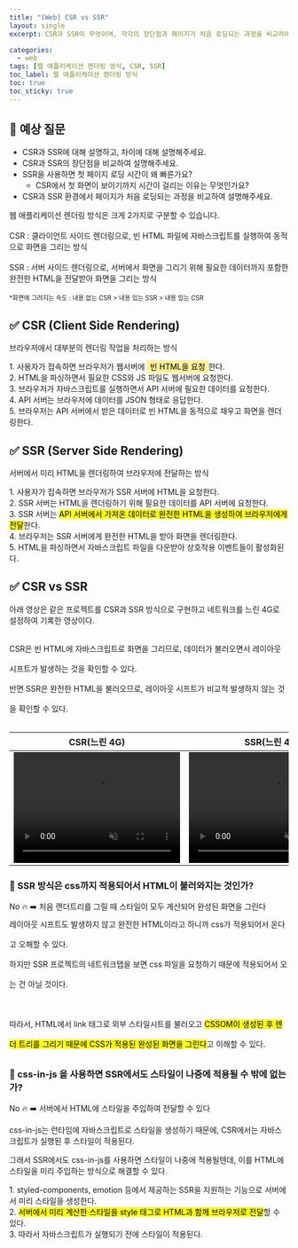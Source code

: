 ```yaml
---
title: "[Web] CSR vs SSR"
layout: single
excerpt: CSR과 SSR이 무엇이며, 각각의 장단점과 페이지가 처음 로딩되는 과정을 비교하여 설명할 수 있다.

categories:
  - web
tags: [웹 애플리케이션 렌더링 방식, CSR, SSR]
toc_label: 웹 애플리케이션 렌더링 방식
toc: true
toc_sticky: true
---
```


## 💭 예상 질문

- CSR과 SSR에 대해 설명하고, 차이에 대해 설명해주세요.
- CSR과 SSR의 장단점을 비교하여 설명해주세요.
- SSR을 사용하면 첫 페이지 로딩 시간이 왜 빠른가요?
  - CSR에서 첫 화면이 보이기까지 시간이 걸리는 이유는 무엇인가요?
- CSR과 SSR 환경에서 페이지가 처음 로딩되는 과정을 비교하여 설명해주세요.

<div class="red-box">
  <p>
    <div>웹 애플리케이션 렌더링 방식은 크게 2가지로 구분할 수 있습니다.</div>
    <br />
    <div><span class="high">CSR</span> :  클라이언트 사이드 렌더링으로, 빈 HTML 파일에 자바스크립트를 실행하여 동적으로 화면을 그리는 방식</div>
    <br />
    <div><span class="high">SSR</span> : 서버 사이드 렌더링으로, 서버에서 화면을 그리기 위해 필요한 데이터까지 포함한 완전한 HTML을 전달받아 화면을 그리는 방식</div>
    <br />
    <div style="font-size: 80%">*화면에 그려지는 속도 : 내용 없는 CSR > 내용 있는 SSR > 내용 있는 CSR</div>
  </p>
</div>

## ✅ CSR (Client Side Rendering)

브라우저에서 대부분의 렌더링 작업을 처리하는 방식

<div class="blue-box">
    <div>1. 사용자가 접속하면 브라우저가 웹서버에 <mark style='background-color: #fff099; padding: 0.2em 0.4em;'>빈 HTML을 요청</mark>한다.</div>
    <div>2. HTML을 파싱하면서 필요한 CSS와 JS 파일도 웹서버에 요청한다.</div>
    <div>3. 브라우저가 자바스크립트를 실행하면서 API 서버에 필요한 데이터를 요청한다.</div>
    <div>4. API 서버는 브라우저에 데이터를 JSON 형태로 응답한다.</div>
    <div>5. 브라우저는 API 서버에서 받은 데이터로 빈 HTML을 동적으로 채우고 화면을 렌더링한다.</div>
</div>

## ✅ SSR (Server Side Rendering)

서버에서 미리 HTML을 렌더링하여 브라우저에 전달하는 방식

<div class="blue-box">
    <div>1. 사용자가 접속하면 브라우저가 SSR 서버에 HTML을 요청한다.</div>
    <div>2. SSR 서버는 HTML을 렌더링하기 위해 필요한 데이터를 API 서버에 요청한다.</div>
    <div>3. SSR 서버는 <mark class="mark">API 서버에서 가져온 데이터로 완전한 HTML을 생성하여 브라우저에게 전달</mark>한다.</div>
    <div>4. 브라우저는 SSR 서버에게 완전한 HTML을 받아 화면을 렌더링한다.</div>
    <div>5. HTML을 파싱하면서 자바스크립트 파일을 다운받아 상호작용 이벤트들이 활성화된다.</div>
</div>

## ✅ CSR vs SSR

아래 영상은 같은 프로젝트를 CSR과 SSR 방식으로 구현하고 네트워크를 느린 4G로 설정하여 기록한 영상이다.

<div style="line-height: 36px; margin:24px 0;">
  <div>CSR은 빈 HTML에 자바스크립트로 화면을 그리므로, 데이터가 불러오면서 레이아웃 시프트가 발생하는 것을 확인할 수 있다.</div>
  <div>반면 SSR은 완전한 HTML을 불러오므로, 레이아웃 시프트가 비교적 발생하지 않는 것을 확인할 수 있다.</div>
</div>

|                                                                          CSR(느린 4G)                                                                          |                                                                          SSR(느린 4G)                                                                          |
| :------------------------------------------------------------------------------------------------------------------------------------------------------------: | :------------------------------------------------------------------------------------------------------------------------------------------------------------: |
| <video src="https://github.com/user-attachments/assets/1e3d139a-daa2-4f24-b471-13dcfe2d618e" autoplay muted loop style="width: 300px; height: 200px;"></video> | <video src="https://github.com/user-attachments/assets/8577c480-7a17-4c39-8587-f2a609962d0f" autoplay muted loop style="width: 300px; height: 200px;"></video> |

### 🚨 SSR 방식은 css까지 적용되어서 HTML이 불러와지는 것인가?

<div class="red-box">
  <div>No 🔥 ➡️ 처음 랜더트리를 그릴 때 스타일이 모두 계산되어 완성된 화면을 그린다</div>
</div>

<div style="line-height: 36px;">
  <div>레이아웃 시프트도 발생하지 않고 완전한 HTML이라고 하니까 css가 적용되어서 온다고 오해할 수 있다.</div>
  <div>하지만 SSR 프로젝트의 네트워크탭을 보면 css 파일을 요청하기 때문에 적용되어서 오는 건 아닐 것이다.</div>
  <br />
  <div>따라서, HTML에서 link 태그로 외부 스타일시트를 불러오고 <mark class="mark">CSSOM이 생성된 후 렌더 트리를 그리기 때문에 CSS가 적용된 완성된 화면을 그린다</mark>고 이해할 수 있다.</div>
</div>

### 🚨 css-in-js 을 사용하면 SSR에서도 스타일이 나중에 적용될 수 밖에 없는가?

<div class="red-box">
  <div>No 🔥 ➡️ 서버에서 HTML에 스타일을 주입하여 전달할 수 있다</div>
</div>

css-in-js는 런타임에 자바스크립트로 스타일을 생성하기 때문에, CSR에서는 자바스크립트가 실행된 후 스타일이 적용된다.

그래서 SSR에서도 css-in-js를 사용하면 스타일이 나중에 적용될텐데, 이를 <span class="high">HTML에 스타일을 미리 주입하는 방식</span>으로 해결할 수 있다.

<div class="blue-box">
  <div>1. styled-components, emotion 등에서 제공하는 SSR을 지원하는 기능으로 서버에서 미리 스타일을 생성한다.</div>
  <div>2. <mark class="mark">서버에서 미리 계산한 스타일을 style 태그로 HTML과 함께 브라우저로 전달</mark>할 수 있다.</div>
  <div>3. 따라서 자바스크립트가 실행되기 전에 스타일이 적용된다.</div>
</div>
